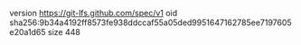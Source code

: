 version https://git-lfs.github.com/spec/v1
oid sha256:9b34a4192ff8573fe938ddccaf55a05ded9951647162785ee7197605e20a1d65
size 448
